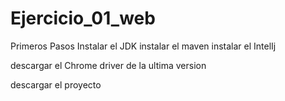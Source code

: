 # Ejercicio_01_web

Primeros Pasos
Instalar el JDK
instalar el maven
instalar el IntelIj

descargar el Chrome driver de la ultima version

descargar el proyecto 
